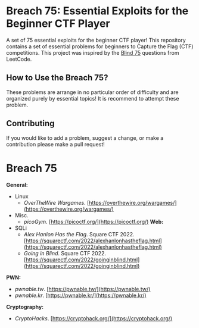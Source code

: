 # Breach 75: Essential Exploits for the Beginner CTF Player
A set of 75 essential exploits for the beginner CTF player! This repository contains a set of essential problems for beginners to Capture the Flag (CTF) competitions. This project was inspired by the [Blind 75](https://leetcode.com/discuss/general-discussion/460599/blind-75-leetcode-questions) questions from LeetCode.

## How to Use the Breach 75?
These problems are arrange in no particular order of difficulty and are organized purely by essential topics! It is recommend to attempt these problem.

## Contributing
If you would like to add a problem, suggest a change, or make a contribution please make a pull request!

# Breach 75
**General:**
- Linux
    - *OverTheWire Wargames*. [https://overthewire.org/wargames/](https://overthewire.org/wargames/)
- Misc.
    - *picoGym*. [https://picoctf.org/](https://picoctf.org/)
**Web:**
- SQLi
    - *Alex Hanlon Has the Flag*. Square CTF 2022. [https://squarectf.com/2022/alexhanlonhastheflag.html](https://squarectf.com/2022/alexhanlonhastheflag.html)
    - *Going in Blind*. Square CTF 2022. [https://squarectf.com/2022/goinginblind.html](https://squarectf.com/2022/goinginblind.html)

**PWN:**
- *pwnable.tw*. [https://pwnable.tw/](https://pwnable.tw/)
- *pwnable.kr*. [https://pwnable.kr/](https://pwnable.kr/)

**Cryptography:**
- *CryptoHacks*. [https://cryptohack.org/](https://cryptohack.org/)